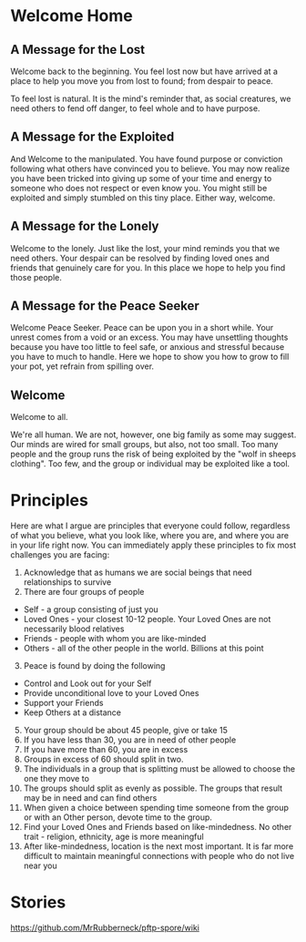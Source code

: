 # Welcome Home

## A Message for the Lost

Welcome back to the beginning. You feel lost now but have arrived at a place to help you move you from lost to found; from despair to peace.

To feel lost is natural. It is the mind's reminder that, as social creatures, we need others to fend off danger, to feel whole and to have purpose.

## A Message for the Exploited

And Welcome to the manipulated. You have found purpose or conviction following what others have convinced you to believe. You may now realize you have been tricked into giving up some of your time and energy to someone who does not respect or even know you. You might still be exploited and simply stumbled on this tiny place. Either way, welcome.

## A Message for the Lonely

Welcome to the lonely. Just like the lost, your mind reminds you that we need others. Your despair can be resolved by finding loved ones and friends that genuinely care for you. In this place we hope to help you find those people.

## A Message for the Peace Seeker

Welcome Peace Seeker. Peace can be upon you in a short while. Your unrest comes from a void or an excess. You may have unsettling thoughts because you have too little to feel safe, or anxious and stressful because you have to much to handle. Here we hope to show you how to grow to fill your pot, yet refrain from spilling over.

## Welcome

Welcome to all.

We're all human. We are not, however, one big family as some may suggest. Our minds are wired for small groups, but also, not too small. Too many people and the group runs the risk of being exploited by the "wolf in sheeps clothing". Too few, and the group or individual may be exploited like a tool.

# Principles

Here are what I argue are principles that everyone could follow, regardless of what you believe, what you look like, where you are, and where you are in your life right now. You can immediately apply these principles to fix most challenges you are facing:

1. Acknowledge that as humans we are social beings that need relationships to survive
2. There are four groups of people
 - Self - a group consisting of just you
 - Loved Ones - your closest 10-12 people. Your Loved Ones are not necessarily blood relatives
 - Friends - people with whom you are like-minded
 - Others - all of the other people in the world. Billions at this point
3. Peace is found by doing the following
 - Control and Look out for your Self
 - Provide unconditional love to your Loved Ones
 - Support your Friends
 - Keep Others at a distance
5. Your group should be about 45 people, give or take 15
6. If you have less than 30, you are in need of other people
7. If you have more than 60, you are in excess
8. Groups in excess of 60 should split in two. 
9. The individuals in a group that is splitting must be allowed to choose the one they move to
10. The groups should split as evenly as possible. The groups that result may be in need and can find others
11. When given a choice between spending time someone from the group or with an Other person, devote time to the group.
12. Find your Loved Ones and Friends based on like-mindedness. No other trait - religion, ethnicity, age is more meaningful
13. After like-mindedness, location is the next most important. It is far more difficult to maintain meaningful connections with people who do not live near you

# Stories

https://github.com/MrRubberneck/pftp-spore/wiki


